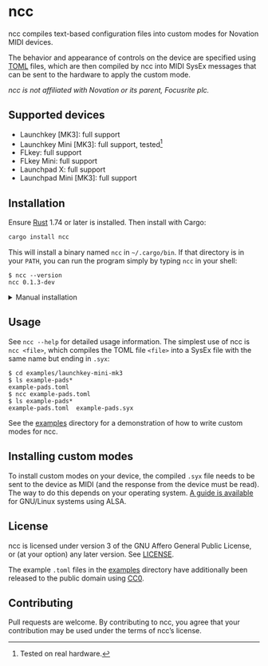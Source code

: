 <!-- This file is automatically generated from .misc/README.m4. -->
ncc
===

ncc compiles text-based configuration files into custom modes for Novation MIDI
devices.

The behavior and appearance of controls on the device are specified using
[TOML] files, which are then compiled by ncc into MIDI SysEx messages that can
be sent to the hardware to apply the custom mode.

[TOML]: https://toml.io

*ncc is not affiliated with Novation or its parent, Focusrite plc.*

Supported devices
-----------------

* Launchkey \[MK3]: full support
* Launchkey Mini \[MK3]: full support, tested[^1]
* FLkey: full support
* FLkey Mini: full support
* Launchpad X: full support
* Launchpad Mini \[MK3]: full support

[^1]: Tested on real hardware.

Installation
------------

Ensure [Rust][rust-inst] 1.74 or later is installed. Then install with Cargo:

[rust-inst]: https://www.rust-lang.org/tools/install

```bash
cargo install ncc
```

This will install a binary named `ncc` in `~/.cargo/bin`. If that directory is
in your `PATH`, you can run the program simply by typing `ncc` in your shell:

```console
$ ncc --version
ncc 0.1.3-dev
```

<details>
<summary>Manual installation</summary><p>
To compile and install ncc manually, ensure the following dependencies are
installed:

* [Rust] 1.74 or later
* [Git]

[Rust]: https://www.rust-lang.org
[Git]: https://git-scm.com

Download the source code:

```bash
git clone https://github.com/taylordotfish/ncc
```

Build and install the program:

```bash
cd ncc
cargo install --path .
```

Alternatively, you can build and run ncc locally without installing:

```console
$ cargo build --release
$ ./target/release/ncc --version
ncc 0.1.3-dev
```
</p></details>

Usage
-----

See `ncc --help` for detailed usage information. The simplest use of ncc is
`ncc <file>`, which compiles the TOML file `<file>` into a SysEx file with the
same name but ending in `.syx`:

```console
$ cd examples/launchkey-mini-mk3
$ ls example-pads*
example-pads.toml
$ ncc example-pads.toml
$ ls example-pads*
example-pads.toml  example-pads.syx
```

See the [examples] directory for a demonstration of how to write custom modes
for ncc.

[examples]: examples/

Installing custom modes
-----------------------

To install custom modes on your device, the compiled `.syx` file needs to be
sent to the device as MIDI (and the response from the device must be read). The
way to do this depends on your operating system. [A guide is available][alsa]
for GNU/Linux systems using ALSA.

[alsa]: doc/alsa.md

License
-------

ncc is licensed under version 3 of the GNU Affero General Public License, or
(at your option) any later version. See [LICENSE](LICENSE).

The example `.toml` files in the [examples] directory have additionally been
released to the public domain using [CC0].

[examples]: examples/
[CC0]: https://creativecommons.org/publicdomain/zero/1.0/

Contributing
------------

Pull requests are welcome. By contributing to ncc, you agree that your
contribution may be used under the terms of ncc’s license.
